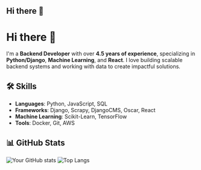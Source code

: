 ## Hi there 👋

<!--
**suryahangam/suryahangam** is a ✨ _special_ ✨ repository because its `README.md` (this file) appears on your GitHub profile.

Here are some ideas to get you started:

- 🔭 I’m currently working on ...
- 🌱 I’m currently learning ...
- 👯 I’m looking to collaborate on ...
- 🤔 I’m looking for help with ...
- 💬 Ask me about ...
- 📫 How to reach me: ...
- 😄 Pronouns: ...
- ⚡ Fun fact: ...
-->


# Hi there 👋

I'm a **Backend Developer** with over **4.5 years of experience**, specializing in **Python/Django**, **Machine Learning**, and **React**. I love building scalable backend systems and working with data to create impactful solutions.

## 🛠 Skills
- **Languages**: Python, JavaScript, SQL
- **Frameworks**: Django, Scrapy, DjangoCMS, Oscar, React
- **Machine Learning**: Scikit-Learn, TensorFlow
- **Tools**: Docker, Git, AWS

## 📊 GitHub Stats
![Your GitHub stats](https://github-readme-stats.vercel.app/api?username=yourusername&show_icons=true&theme=radical)
![Top Langs](https://github-readme-stats.vercel.app/api/top-langs/?username=yourusername&layout=compact&theme=radical)

